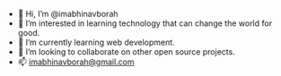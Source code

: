 - 👋 Hi, I’m @imabhinavborah
- 👀 I’m interested in learning technology that can change the world for good.
- 🌱 I’m currently learning web development.
- 💞️ I’m looking to collaborate on other open source projects.
- 📫 imabhinavborah@gmail.com

<!---
imabhinavborah/imabhinavborah is a ✨ special ✨ repository because its `README.md` (this file) appears on your GitHub profile.
You can click the Preview link to take a look at your changes.
--->
